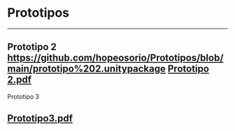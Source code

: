 # Prototipos
---
Prototipo 2
https://github.com/hopeosorio/Prototipos/blob/main/prototipo%202.unitypackage
[Prototipo 2.pdf](https://github.com/user-attachments/files/17822702/Prototipo.2.pdf)
---
Prototipo 3

[Prototipo3.pdf](https://github.com/user-attachments/files/17347967/Prototipo3.pdf)
---
